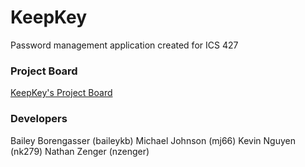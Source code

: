 # KeepKey
Password management application created for ICS 427

### Project Board
[KeepKey's Project Board](https://github.com/ScuffedGang/KeepKey/projects/1)

### Developers
Bailey Borengasser (baileykb)
Michael Johnson (mj66)
Kevin Nguyen (nk279)
Nathan Zenger (nzenger)
